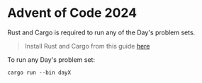 # Advent of Code 2024

Rust and Cargo is required to run any of the Day's problem sets.

> Install Rust and Cargo from this guide [here](https://doc.rust-lang.org/cargo/getting-started/installation.html)

To run any Day's problem set:
```shell
cargo run --bin dayX
```


